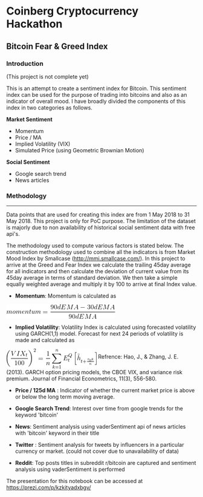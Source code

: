 # Coinberg Cryptocurrency Hackathon

## Bitcoin Fear & Greed Index


### Introduction

(This project is not complete yet)

This is an attempt to create a sentiment index for Bitcoin. This sentiment index can be used for the purpose of trading into bitcoins and also as an indicator of overall mood. I have broadly divided the components of this index in two categories as follows.

**Market Sentiment**
 - Momentum
 - Price / MA
 - Implied Volatility (VIX)
 - Simulated Price (using Geometric Brownian Motion)
 
**Social Sentiment**
 - Google search trend
 - News articles
  

### Methodology
***

Data points that are used for creating this index are from 1 May 2018 to 31 May 2018. This project is only for PoC purpose. The limitation of the dataset is majorly due to non availability of historical social sentiment data with free api's. 

The methodology used to compute various factors is stated below. The construction methodology used to combine all the indicators is from Market Mood Index by Smallcase (http://mmi.smallcase.com/). In this project to arrive at the Greed and Fear Index we calculate the trailing 45day average for all indicators and then calculate the deviation of current value from its 45day average in terms of standard deviation. We then take a simple equally weighted average and multiply it by 100 to arrive at final Index value.


- **Momentum**: Momentum is calculated as
 <img src='images/momentum.gif' align='middle'>


- **Implied Volatility**: Volatility Index is calculated using forecasted volatility using GARCH(1,1) model. Forecast for next 24 periods of volatility is made and calculated as 
 <img src='images/vix.gif' align = 'middle'>
  Refrence: Hao, J., & Zhang, J. E. (2013). GARCH option pricing models, the CBOE VIX, and variance risk premium. Journal of Financial Econometrics, 11(3), 556-580.


- **Price / 125d MA** : Indicator of whether the current market price is above or below the long term moving average.


- **Google Search Trend**: Interest over time from google trends for the keyword 'bitcoin'


- **News**: Sentiment analysis using vaderSentiment api of news articles with 'bitcoin' keyword in their title


- **Twitter** : Sentiment analysis for tweets by influencers in a particular currency or market. (could not cover due to unavailability of data)


- **Reddit**: Top posts titles in subreddit r/bitcoin are captured and sentiment analysis using vaderSentiment is performed


The presentation for this notebook can be accessed at https://prezi.com/p/kzkityadxbgv/



